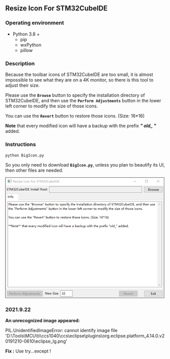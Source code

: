 ## Resize Icon For STM32CubeIDE

### Operating environment

- Python 3.8 +
  - pip
  - wxPython
  - pillow 



### Description

Because the toolbar icons of STM32CubeIDE are too small, it is almost impossible to see what they are on a 4K monitor, so there is this tool to adjust their size.

Please use the **`Browse`** button to specify the installation directory of STM32CubeIDE, and then use the **`Perform Adjustments`** button in the lower left corner to modify the size of those icons.

You can use the **`Revert`** button to restore those icons. (Size: 16*16)

**Note** that every modified icon will have a backup with the prefix ***" old_ "*** added.



### Instructions

```shell
python BigIcon.py
```

So you only need to download **`BigIcon.py`**, unless you plan to beautify its UI, then other files are needed.



<img src="Image/image-20210406090624647.png" alt="image-20210406090624647" style="zoom: 80%;" />



### 2021.9.22

**An unrecognized image appeared:**

PIL.UnidentifiedImageError: cannot identify image file 'D:\\Tools\\MCU\\ti\\ccs1040\\ccs\\eclipse\\plugins\\org.eclipse.platform_4.14.0.v20191210-0610\\eclipse_lg.png'

**Fix :** Use try...except !

